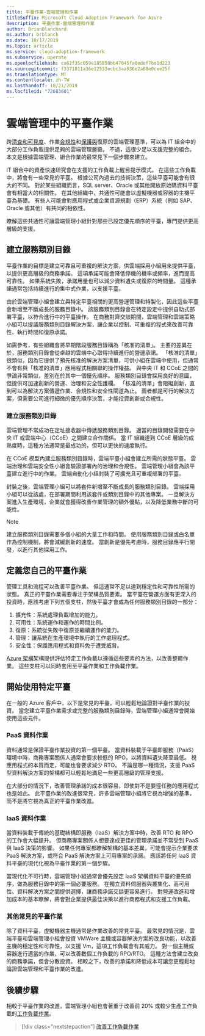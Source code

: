 ```yaml
---
title: 平臺作業-雲端管理和作業
titleSuffix: Microsoft Cloud Adoption Framework for Azure
description: 平臺作業-雲端管理和作業
author: BrianBlanchard
ms.author: brblanch
ms.date: 10/17/2019
ms.topic: article
ms.service: cloud-adoption-framework
ms.subservice: operate
ms.openlocfilehash: ca62f35c059e185850bb47045fa0edef7be1d223
ms.sourcegitcommit: f3371811a36e12533ecbc3aa936e2a68e0cee25f
ms.translationtype: MT
ms.contentlocale: zh-TW
ms.lasthandoff: 10/21/2019
ms.locfileid: "72683601"
---
```

# <a name="platform-operations-in-cloud-management"></a>雲端管理中的平臺作業

跨[清查和可見度](./inventory.md)、作業[合規性](./operational-compliance.md)和[保護與](./protect.md)復原的雲端管理基準，可以為 IT 組合中的大部分工作負載提供足夠的雲端管理層級。 不過，這很少足以支援完整的組合。 本文是根據雲端管理、組合作業的最常見下一個步驟來建立。

IT 組合中的資產快速研究會在支援的工作負載上醒目提示模式。 在這些工作負載中，將會有一些常見的平臺。 根據公司內過去的技術決策，這些平臺可能會有很大的不同。 對於某些組織而言，SQL server、Oracle 或其他開放原始碼資料平臺會有相當大的相關性。 在其他組織中，共通性可能會以虛擬機器或容器的主機平臺為基礎。 有些人可能會對應用程式或企業資源規劃（ERP）系統（例如 SAP、Oracle 或其他）有共同的相依性。

瞭解這些共通性可讓雲端管理小組針對那些已設定優先順序的平臺，專門提供更高層級的支援。

## <a name="establish-a-service-catalog"></a>建立服務類別目錄

平臺作業的目標是建立可靠且可重複的解決方案，供雲端採用小組用來提供平臺，以提供更高層級的商務承諾。 這項承諾可能會降低停機的機率或頻率，進而提高可靠性。 如果系統失敗，承諾用量也可以減少資料遺失或復原的時間量。 這種承諾通常包括持續進行的集中式作業，以支援平臺。

由於雲端管理小組會建立與特定平臺相關的更高營運管理和特製化，因此這些平臺會新增至不斷成長的服務目錄中。 該服務類別目錄會在特定設定中提供自助式部署平臺，以符合進行中的平臺操作。 在商務對齊交談期間，雲端管理和雲端策略小組可以提議服務類別目錄解決方案，讓企業以控制、可重複的程式來改善可靠性、執行時間和復原承諾。

如需參考，有些組織會將早期階段服務目錄稱為「核准的清單」。 主要的差異在於，服務類別目錄會從卓越的雲端中心取得持續進行的營運承諾。 「核准的清單」很類似，因為它提供了預先核准的解決方案清單，可供小組在雲端中使用，但通常不會有與「核准的清單」應用程式相關聯的操作權益。 與中央 IT 和 CCoE 之間的爭論非常類似，差別在於其中一個優先順序。 服務類別目錄會採用良好的意圖，但提供可加速創新的營運、治理和安全性護欄。 「核准的清單」會阻礙創新，直到可以為解決方案傳遞作業、合規性和安全性閘道為止。 兩者都是可行的解決方案，但需要公司進行細微的優先順序決策，才能投資創新或合規性。

### <a name="building-the-service-catalog"></a>建立服務類別目錄

雲端管理不常成功在定址接收器中傳遞服務類別目錄。 適當的目錄開發需要在中央 IT 或雲端中心（CCoE）之間建立合作關係。 當 IT 組織達到 CCoE 層級的成熟度時，這種方法通常是最成功的，但可以更快的速度執行。

在 CCoE 模型內建立服務類別目錄時，雲端平臺小組會建立所需的狀態平臺。 雲端治理和雲端安全性小組會驗證部署內的治理和合規性。 雲端管理小組會為該平臺建立進行中的作業。 雲端自動化小組封裝了可擴充且可重複部署的平臺。

封裝之後，雲端管理小組可以將套件新增至不斷成長的服務類別目錄。 雲端採用小組可以從該處，在部署期間利用該套件或類別目錄中的其他專案。 一旦解決方案進入生產環境，企業就會獲得改善作業管理的額外優點，以及降低業務中斷的可能性。

> [!NOTE]
> 建立服務類別目錄需要多個小組的大量工作和時間。 使用服務類別目錄或白名單作為控制機制，將會減緩創新的速度。 當創新是優先考慮時，服務目錄應平行開發，以進行其他採用工作。

## <a name="defining-your-own-platform-operations"></a>定義您自己的平臺作業

管理工具和流程可以改善平臺作業。 但這通常不足以達到穩定性和可靠性所需的狀態。 真正的平臺作業需要專注于架構品質要素。 當平臺在營運方面有更深入的投資時，應該考慮下列五個支柱，然後平臺才會成為任何服務類別目錄的一部分：

1. 擴充性：系統處理負載增加的能力。
2. 可用性：系統運作和運作的時間比例。
3. 復原：系統從失敗中復原並繼續運作的能力。
4. 管理：讓系統在生產環境中執行的工作處理程式。
5. 安全性：保護應用程式和資料免于遭受威脅。

[Azure 架構](https://docs.microsoft.com/azure/architecture/guide/pillars)架構提供評估特定工作負載以遵循這些要素的方法，以改善整體作業。 這些支柱可以同時套用至平臺作業和工作負載作業。

## <a name="getting-started-with-specific-platforms"></a>開始使用特定平臺

在一般的 Azure 客戶中，以下是常見的平臺，可以輕鬆地論證對平臺作業的投資。 當您建立平臺作業需求或完整的服務類別目錄時，雲端管理小組通常會開始使用這些元件。

### <a name="paas-data-operations"></a>PaaS 資料作業

資料通常是保證平臺作業投資的第一個平臺。 當資料裝載于平臺即服務（PaaS）環境中時，商務專案關係人通常會要求較低的 RPO，以將資料遺失降至最低。 視應用程式的本質而定，可能也會要求減少 RTO。 不論是哪一種情況，支援 PaaS 型資料解決方案的架構都可以輕鬆地滿足一些更高層級的管理支援。

在大部分的情況下，改善管理承諾的成本很容易，即使對不是要徑任務的應用程式也是如此。 此平臺作業的改進很常見，許多雲端管理小組將它視為增強的基準，而不是將它視為真正的平臺作業改進。

### <a name="iaas-data-operations"></a>IaaS 資料作業

當資料裝載于傳統的基礎結構即服務（IaaS）解決方案中時，改善 RTO 和 RPO 的工作會大幅提升。 但商務專案關係人想要達成更佳的管理承諾並不常受到 PaaS 與 IaaS 決策的影響。 如果任何專案都瞭解架構的基本差異，可能會提示企業要求 PaaS 解決方案，或符合 PaaS 解決方案上可用專案的承諾。 應該將任何 IaaS 資料平臺的現代化視為平臺作業的第一個步驟。

當現代化不可行時，雲端管理小組通常會優先設定 IaaS 架構資料平臺的優先順序，做為服務目錄中的第一個必要服務。 在獨立資料伺服器與叢集化、高可用性、資料解決方案之間提供選擇，讓商務承諾交談更容易進行。 對營運改進和增加成本的基本瞭解，將會對企業提供最佳決策以進行商務程式和支援工作負載。

### <a name="other-common-platform-operations"></a>其他常見的平臺作業

除了資料平臺，虛擬機器主機通常是作業改善的常見平臺。 最常見的情況是，雲端平臺和雲端管理小組會投資 VMWare 主機或容器解決方案的改良功能，以改善主機的穩定性和可靠性，以支援 Vm，這項工作負載會有其威力。 對一個主機或容器進行適當的作業，可以改善數個工作負載的 RPO/RTO。 這種方法會建立改良的商務承諾，但會分散投資。 相較之下，改善的承諾和降低成本可讓您更輕鬆地論證雲端管理和平臺作業的改進。

## <a name="next-steps"></a>後續步驟

相較于平臺作業的改進，雲端管理小組也會著重于改善前 20% 或較少生產工作負載的[工作負載作業](./workload.md)。

> [!div class="nextstepaction"]
> [改善工作負載作業](./workload.md)

